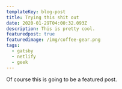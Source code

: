 ```yaml
---
templateKey: blog-post
title: Trying this shit out
date: 2020-01-29T04:00:32.093Z
description: This is pretty cool.
featuredpost: true
featuredimage: /img/coffee-gear.png
tags:
  - gatsby
  - netlify
  - geek
---
```

Of course this is going to be a featured post.
